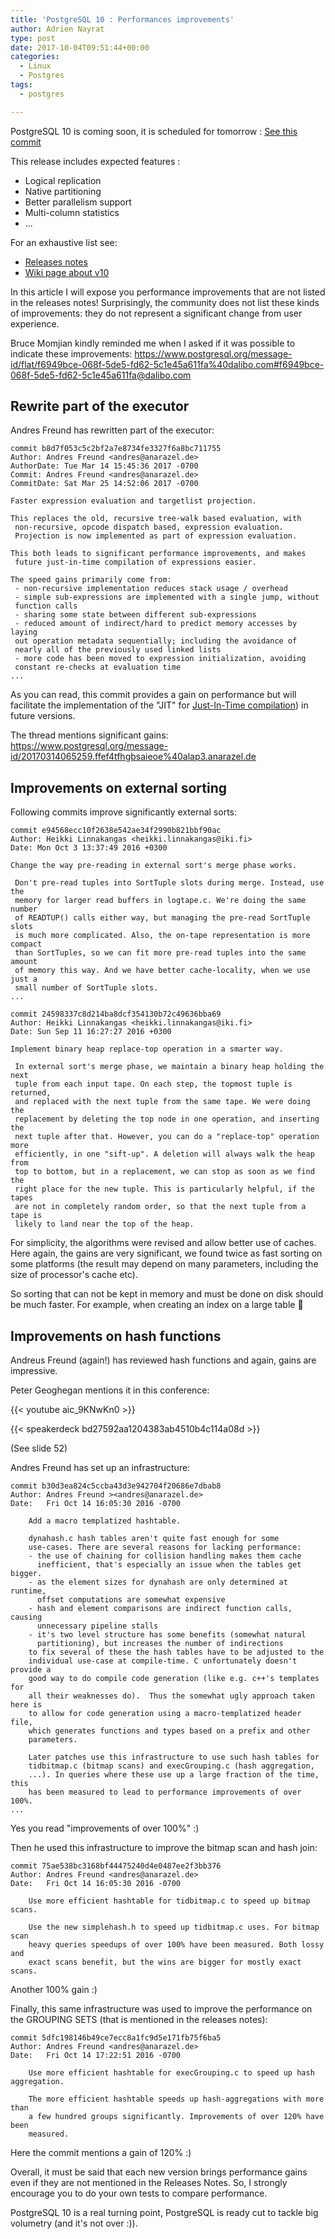 ```yaml
---
title: 'PostgreSQL 10 : Performances improvements'
author: Adrien Nayrat
type: post
date: 2017-10-04T09:51:44+00:00
categories:
  - Linux
  - Postgres
tags:
  - postgres

---
```


PostgreSQL 10 is coming soon, it is scheduled for tomorrow : [See this commit](https://git.postgresql.org/gitweb/?p=postgresql.git;a=commitdiff;h=086fda9073d37b519519926136c9fe5418451c0e)


This release includes expected features :

  * Logical replication
  * Native partitioning
  * Better parallelism support
  * Multi-column statistics
  * ...

  For an exhaustive list see:

  * [Releases notes](https://www.postgresql.org/docs/devel/static/release-10.html)
  * [Wiki page about v10][1]

In this article I will expose you performance improvements that are not listed in the releases notes! Surprisingly, the community does not list these kinds of improvements: they do not represent a significant change from user experience.

<!--more-->

Bruce Momjian kindly reminded me when I asked if it was possible to indicate these improvements: <https://www.postgresql.org/message-id/flat/f6949bce-068f-5de5-fd62-5c1e45a611fa%40dalibo.com#f6949bce-068f-5de5-fd62-5c1e45a611fa@dalibo.com>

## Rewrite part of the executor

Andres Freund has rewritten part of the executor:

```
commit b8d7f053c5c2bf2a7e8734fe3327f6a8bc711755
Author: Andres Freund <andres@anarazel.de>
AuthorDate: Tue Mar 14 15:45:36 2017 -0700
Commit: Andres Freund <andres@anarazel.de>
CommitDate: Sat Mar 25 14:52:06 2017 -0700

Faster expression evaluation and targetlist projection.

This replaces the old, recursive tree-walk based evaluation, with
 non-recursive, opcode dispatch based, expression evaluation.
 Projection is now implemented as part of expression evaluation.

This both leads to significant performance improvements, and makes
 future just-in-time compilation of expressions easier.

The speed gains primarily come from:
 - non-recursive implementation reduces stack usage / overhead
 - simple sub-expressions are implemented with a single jump, without
 function calls
 - sharing some state between different sub-expressions
 - reduced amount of indirect/hard to predict memory accesses by laying
 out operation metadata sequentially; including the avoidance of
 nearly all of the previously used linked lists
 - more code has been moved to expression initialization, avoiding
 constant re-checks at evaluation time
...
```
As you can read, this commit provides a gain on performance but will facilitate the implementation of the "JIT" for [Just-In-Time compilation][2]) in future versions.

The thread mentions significant gains: <https://www.postgresql.org/message-id/20170314065259.ffef4tfhgbsaieoe%40alap3.anarazel.de>

## Improvements on external sorting

Following commits improve significantly external sorts:

```
commit e94568ecc10f2638e542ae34f2990b821bbf90ac
Author: Heikki Linnakangas <heikki.linnakangas@iki.fi>
Date: Mon Oct 3 13:37:49 2016 +0300

Change the way pre-reading in external sort's merge phase works.

 Don't pre-read tuples into SortTuple slots during merge. Instead, use the
 memory for larger read buffers in logtape.c. We're doing the same number
 of READTUP() calls either way, but managing the pre-read SortTuple slots
 is much more complicated. Also, the on-tape representation is more compact
 than SortTuples, so we can fit more pre-read tuples into the same amount
 of memory this way. And we have better cache-locality, when we use just a
 small number of SortTuple slots.
...
```

```
commit 24598337c8d214ba8dcf354130b72c49636bba69
Author: Heikki Linnakangas <heikki.linnakangas@iki.fi>
Date: Sun Sep 11 16:27:27 2016 +0300

Implement binary heap replace-top operation in a smarter way.

 In external sort's merge phase, we maintain a binary heap holding the next
 tuple from each input tape. On each step, the topmost tuple is returned,
 and replaced with the next tuple from the same tape. We were doing the
 replacement by deleting the top node in one operation, and inserting the
 next tuple after that. However, you can do a "replace-top" operation more
 efficiently, in one "sift-up". A deletion will always walk the heap from
 top to bottom, but in a replacement, we can stop as soon as we find the
 right place for the new tuple. This is particularly helpful, if the tapes
 are not in completely random order, so that the next tuple from a tape is
 likely to land near the top of the heap.
```

For simplicity, the algorithms were revised and allow better use of caches. Here again, the gains are very significant, we found twice as fast sorting on some platforms (the result may depend on many parameters, including the size of processor's cache etc).

So sorting that can not be kept in memory and must be done on disk should be much faster. For example, when creating an index on a large table 🙂

## Improvements on hash functions

Andreus Freund (again!) has reviewed hash functions and again, gains are impressive.

Peter Geoghegan mentions it in this conference:

{{< youtube aic_9KNwKn0 >}}


{{< speakerdeck bd27592aa1204383ab4510b4c114a08d >}}

(See slide 52)

Andres Freund has set up an infrastructure:

```
commit b30d3ea824c5ccba43d3e942704f20686e7dbab8
Author: Andres Freund ><andres@anarazel.de>
Date:   Fri Oct 14 16:05:30 2016 -0700

    Add a macro templatized hashtable.

    dynahash.c hash tables aren't quite fast enough for some
    use-cases. There are several reasons for lacking performance:
    - the use of chaining for collision handling makes them cache
      inefficient, that's especially an issue when the tables get bigger.
    - as the element sizes for dynahash are only determined at runtime,
      offset computations are somewhat expensive
    - hash and element comparisons are indirect function calls, causing
      unnecessary pipeline stalls
    - it's two level structure has some benefits (somewhat natural
      partitioning), but increases the number of indirections
    to fix several of these the hash tables have to be adjusted to the
    individual use-case at compile-time. C unfortunately doesn't provide a
    good way to do compile code generation (like e.g. c++'s templates for
    all their weaknesses do).  Thus the somewhat ugly approach taken here is
    to allow for code generation using a macro-templatized header file,
    which generates functions and types based on a prefix and other
    parameters.

    Later patches use this infrastructure to use such hash tables for
    tidbitmap.c (bitmap scans) and execGrouping.c (hash aggregation,
    ...). In queries where these use up a large fraction of the time, this
    has been measured to lead to performance improvements of over 100%.
...
```

Yes you read "improvements of over 100%" :)

Then he used this infrastructure to improve the bitmap scan and hash join:

```
commit 75ae538bc3168bf44475240d4e0487ee2f3bb376
Author: Andres Freund <andres@anarazel.de>
Date:   Fri Oct 14 16:05:30 2016 -0700

    Use more efficient hashtable for tidbitmap.c to speed up bitmap scans.

    Use the new simplehash.h to speed up tidbitmap.c uses. For bitmap scan
    heavy queries speedups of over 100% have been measured. Both lossy and
    exact scans benefit, but the wins are bigger for mostly exact scans.
```

Another 100% gain :)

Finally, this same infrastructure was used to improve the performance on the GROUPING SETS (that is mentioned in the releases notes):

```
commit 5dfc198146b49ce7ecc8a1fc9d5e171fb75f6ba5
Author: Andres Freund <andres@anarazel.de>
Date:   Fri Oct 14 17:22:51 2016 -0700

    Use more efficient hashtable for execGrouping.c to speed up hash aggregation.

    The more efficient hashtable speeds up hash-aggregations with more than
    a few hundred groups significantly. Improvements of over 120% have been
    measured.
```

Here the commit mentions a gain of 120% :)

Overall, it must be said that each new version brings performance gains even if they are not mentioned in the Releases Notes. So, I strongly encourage you to do your own tests to compare performance.

PostgreSQL 10 is a real turning point, PostgreSQL is ready cut to tackle big volumetry (and it's not over :)).

 [1]: https://wiki.postgresql.org/wiki/New_in_postgres_10
 [2]: https://en.wikipedia.org/wiki/Just-in-time_compilation
